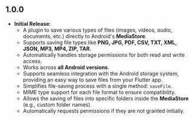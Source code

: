 ## 1.0.0

* **Initial Release**:
    - A plugin to save various types of files (images, videos, audio, documents, etc.) directly to Android's **MediaStore**.
    - Supports saving file types like **PNG, JPG, PDF, CSV, TXT, XML, JSON, MP3, MP4, ZIP, TAR**.
    - Automatically handles storage permissions for both read and write access.
    - Works across **all Android versions**.
    - Supports seamless integration with the Android storage system, providing an easy way to save files from your Flutter app.
    - Simplifies file-saving process with a single method: `saveFile`.
    - MIME type support for each file format to ensure compatibility.
    - Allows the saving of files into specific folders inside the **MediaStore** (e.g., custom folder names).
    - Automatically requests permissions if they are not granted initially.
